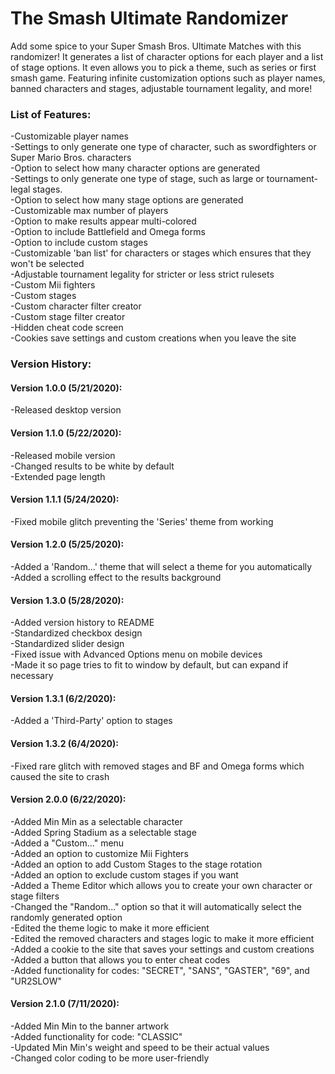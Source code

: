 # The Smash Ultimate Randomizer
Add some spice to your Super Smash Bros. Ultimate Matches with this randomizer! It generates a list of character options for each player and a list of stage options. It even allows you to pick a theme, such as series or first smash game. Featuring infinite customization options such as player names, banned characters and stages, adjustable tournament legality, and more!

### List of Features:
-Customizable player names  
-Settings to only generate one type of character, such as swordfighters or Super Mario Bros. characters  
-Option to select how many character options are generated  
-Settings to only generate one type of stage, such as large or tournament-legal stages.  
-Option to select how many stage options are generated  
-Customizable max number of players  
-Option to make results appear multi-colored  
-Option to include Battlefield and Omega forms  
-Option to include custom stages  
-Customizable 'ban list' for characters or stages which ensures that they won't be selected  
-Adjustable tournament legality for stricter or less strict rulesets  
-Custom Mii fighters  
-Custom stages  
-Custom character filter creator  
-Custom stage filter creator  
-Hidden cheat code screen  
-Cookies save settings and custom creations when you leave the site

### Version History:

#### Version 1.0.0 (5/21/2020):
-Released desktop version  

#### Version 1.1.0 (5/22/2020):
-Released mobile version  
-Changed results to be white by default  
-Extended page length  

#### Version 1.1.1 (5/24/2020):
-Fixed mobile glitch preventing the 'Series' theme from working  

#### Version 1.2.0 (5/25/2020):
-Added a 'Random...' theme that will select a theme for you automatically  
-Added a scrolling effect to the results background  

#### Version 1.3.0 (5/28/2020):
-Added version history to README  
-Standardized checkbox design  
-Standardized slider design  
-Fixed issue with Advanced Options menu on mobile devices  
-Made it so page tries to fit to window by default, but can expand if necessary  

#### Version 1.3.1 (6/2/2020):
-Added a 'Third-Party' option to stages

#### Version 1.3.2 (6/4/2020):
-Fixed rare glitch with removed stages and BF and Omega forms which caused the site to crash

#### Version 2.0.0 (6/22/2020):
-Added Min Min as a selectable character  
-Added Spring Stadium as a selectable stage  
-Added a "Custom..." menu  
-Added an option to customize Mii Fighters  
-Added an option to add Custom Stages to the stage rotation  
-Added an option to exclude custom stages if you want  
-Added a Theme Editor which allows you to create your own character or stage filters  
-Changed the "Random..." option so that it will automatically select the randomly generated option  
-Edited the theme logic to make it more efficient  
-Edited the removed characters and stages logic to make it more efficient  
-Added a cookie to the site that saves your settings and custom creations  
-Added a button that allows you to enter cheat codes  
-Added functionality for codes: "SECRET", "SANS", "GASTER", "69", and "UR2SLOW"

#### Version 2.1.0 (7/11/2020):
-Added Min Min to the banner artwork  
-Added functionality for code: "CLASSIC"  
-Updated Min Min's weight and speed to be their actual values  
-Changed color coding to be more user-friendly
